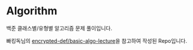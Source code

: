 # Algorithm
백준 클래스별/유형별 알고리즘 문제 풀이입니다.

빠킹독님의 [encrypted-def/basic-algo-lecture](https://github.com/encrypted-def/basic-algo-lecture)을 참고하여 작성된 Repo입니다.
